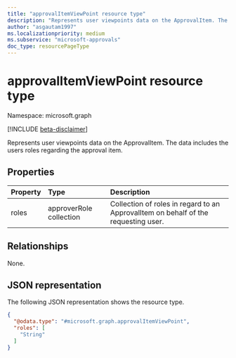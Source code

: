 ```yaml
---
title: "approvalItemViewPoint resource type"
description: "Represents user viewpoints data on the ApprovalItem. The data includes the users roles regarding the approval item."
author: "asgautam1997"
ms.localizationpriority: medium
ms.subservice: "microsoft-approvals"
doc_type: resourcePageType
---
```


# approvalItemViewPoint resource type

Namespace: microsoft.graph

[!INCLUDE [beta-disclaimer](../../includes/beta-disclaimer.md)]

Represents user viewpoints data on the ApprovalItem. The data includes the users roles regarding the approval item.

## Properties
|Property|Type|Description|
|:---|:---|:---|
|roles|approverRole collection|Collection of roles in regard to an ApprovalItem on behalf of the requesting user.|

## Relationships
None.

## JSON representation
The following JSON representation shows the resource type.
<!-- {
  "blockType": "resource",
  "@odata.type": "microsoft.graph.approvalItemViewPoint"
}
-->
``` json
{
  "@odata.type": "#microsoft.graph.approvalItemViewPoint",
  "roles": [
    "String"
  ]
}
```

